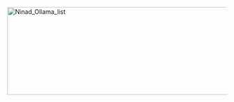 
<img width="540" height="202" alt="Ninad_Ollama_list" src="https://github.com/user-attachments/assets/0a79bf23-1251-4e91-818b-1e20ea35a2b0" />
